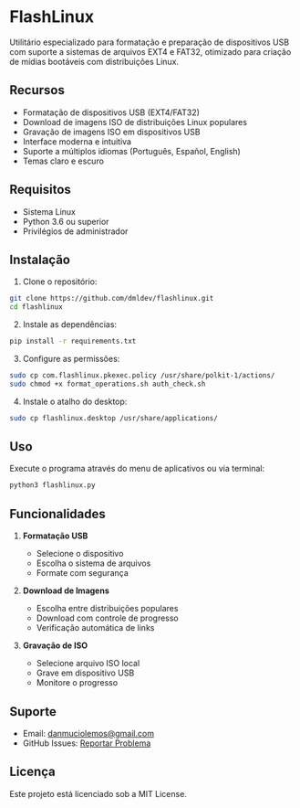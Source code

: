 # FlashLinux

Utilitário especializado para formatação e preparação de dispositivos USB com suporte a sistemas de arquivos EXT4 e FAT32, otimizado para criação de mídias bootáveis com distribuições Linux.

## Recursos

- Formatação de dispositivos USB (EXT4/FAT32)
- Download de imagens ISO de distribuições Linux populares
- Gravação de imagens ISO em dispositivos USB
- Interface moderna e intuitiva
- Suporte a múltiplos idiomas (Português, Español, English)
- Temas claro e escuro

## Requisitos

- Sistema Linux
- Python 3.6 ou superior
- Privilégios de administrador

## Instalação

1. Clone o repositório:
```bash
git clone https://github.com/dmldev/flashlinux.git
cd flashlinux
```

2. Instale as dependências:
```bash
pip install -r requirements.txt
```

3. Configure as permissões:
```bash
sudo cp com.flashlinux.pkexec.policy /usr/share/polkit-1/actions/
sudo chmod +x format_operations.sh auth_check.sh
```

4. Instale o atalho do desktop:
```bash
sudo cp flashlinux.desktop /usr/share/applications/
```

## Uso

Execute o programa através do menu de aplicativos ou via terminal:
```bash
python3 flashlinux.py
```

## Funcionalidades

1. **Formatação USB**
   - Selecione o dispositivo
   - Escolha o sistema de arquivos
   - Formate com segurança

2. **Download de Imagens**
   - Escolha entre distribuições populares
   - Download com controle de progresso
   - Verificação automática de links

3. **Gravação de ISO**
   - Selecione arquivo ISO local
   - Grave em dispositivo USB
   - Monitore o progresso

## Suporte

- Email: danmuciolemos@gmail.com
- GitHub Issues: [Reportar Problema](https://github.com/dmldev/flashlinux/issues)

## Licença

Este projeto está licenciado sob a MIT License. 